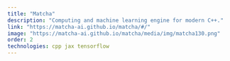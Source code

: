 ```yaml
---
title: "Matcha"
description: "Computing and machine learning engine for modern C++."
link: "https://matcha-ai.github.io/matcha/#/"
image: "https://matcha-ai.github.io/matcha/media/img/matcha130.png"
order: 2
technologies: cpp jax tensorflow
---
```

